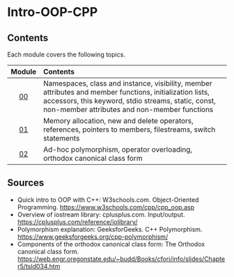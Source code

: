 # Intro-OOP-CPP

## Contents
Each module covers the following topics.

| Module | Contents |
|     :---:     | :---         |
| [00](Module_00) | Namespaces, class and instance, visibility, member attributes and member functions, initialization lists, accessors, this keyword, stdio streams, static, const, non-member attributes and non-member functions |
| [01](Module_01) | Memory allocation, new and delete operators, references, pointers to members, filestreams, switch statements |
| [02](Module_02) | Ad-hoc polymorphism, operator overloading, orthodox canonical class form |


## Sources
* Quick intro to OOP with C++:
W3schools.com. Object-Oriented Programming. https://www.w3schools.com/cpp/cpp_oop.asp
* Overview of iostream library:
cplusplus.com. Input/output. https://cplusplus.com/reference/iolibrary/
* Polymorphism explanation:
GeeksforGeeks. C++ Polymorphism. https://www.geeksforgeeks.org/cpp-polymorphism/
* Components of the orthodox canonical class form:
The Orthodox canonical class form.  https://web.engr.oregonstate.edu/~budd/Books/cforj/info/slides/Chapter5/tsld034.htm
